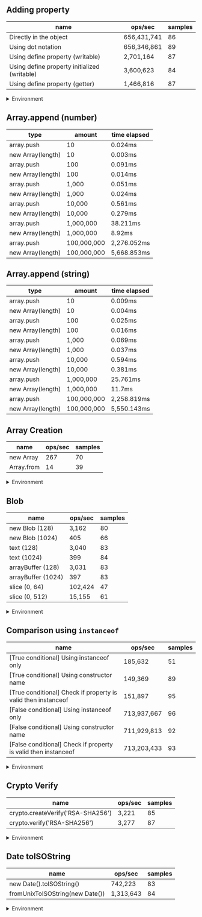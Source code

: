 ## Adding property

|name|ops/sec|samples|
|-|-|-|
|Directly in the object|656,431,741|86|
|Using dot notation|656,346,861|89|
|Using define property (writable)|2,701,164|87|
|Using define property initialized (writable)|3,600,623|84|
|Using define property (getter)|1,466,816|87|


<details>
<summary>Environment</summary>

* __Machine:__ linux x64 | 2 vCPUs | 6.8GB Mem
* __Run:__ Wed Oct 25 2023 03:36:13 GMT+0000 (Coordinated Universal Time)
</details>

<!--
{"environment":{"platform":"linux","arch":"x64","cpus":2,"totalMemory":6.7597503662109375},"benchmarks":[{"name":"Directly in the object","opsSec":656431741.1529161,"samples":6},{"name":"Using dot notation","opsSec":656346861.0132911,"samples":8},{"name":"Using define property (writable)","opsSec":2701164.2349922196,"samples":3},{"name":"Using define property initialized (writable)","opsSec":3600622.7051899326,"samples":5},{"name":"Using define property (getter)","opsSec":1466815.6521034078,"samples":4}]}-->

## Array.append (number)

|type|amount|time elapsed|
|-|-|-|
array.push|10|0.024ms
new Array(length)|10|0.003ms
array.push|100|0.091ms
new Array(length)|100|0.014ms
array.push|1,000|0.051ms
new Array(length)|1,000|0.024ms
array.push|10,000|0.561ms
new Array(length)|10,000|0.279ms
array.push|1,000,000|38.211ms
new Array(length)|1,000,000|8.92ms
array.push|100,000,000|2,276.052ms
new Array(length)|100,000,000|5,668.853ms
## Array.append (string)

|type|amount|time elapsed|
|-|-|-|
array.push|10|0.009ms
new Array(length)|10|0.004ms
array.push|100|0.025ms
new Array(length)|100|0.016ms
array.push|1,000|0.069ms
new Array(length)|1,000|0.037ms
array.push|10,000|0.594ms
new Array(length)|10,000|0.381ms
array.push|1,000,000|25.761ms
new Array(length)|1,000,000|11.7ms
array.push|100,000,000|2,258.819ms
new Array(length)|100,000,000|5,550.143ms

## Array Creation

|name|ops/sec|samples|
|-|-|-|
|new Array|267|70|
|Array.from|14|39|


<details>
<summary>Environment</summary>

* __Machine:__ linux x64 | 2 vCPUs | 6.8GB Mem
* __Run:__ Wed Oct 25 2023 03:38:53 GMT+0000 (Coordinated Universal Time)
</details>

<!--
{"environment":{"platform":"linux","arch":"x64","cpus":2,"totalMemory":6.7597503662109375},"benchmarks":[{"name":"new Array","opsSec":266.65093296363835,"samples":3},{"name":"Array.from","opsSec":14.206489465886424,"samples":1}]}-->

## Blob

|name|ops/sec|samples|
|-|-|-|
|new Blob (128)|3,162|80|
|new Blob (1024)|405|66|
|text (128)|3,040|83|
|text (1024)|399|84|
|arrayBuffer (128)|3,031|83|
|arrayBuffer (1024)|397|83|
|slice (0, 64)|102,424|47|
|slice (0, 512)|15,155|61|


<details>
<summary>Environment</summary>

* __Machine:__ linux x64 | 2 vCPUs | 6.8GB Mem
* __Run:__ Wed Oct 25 2023 03:40:51 GMT+0000 (Coordinated Universal Time)
</details>

<!--
{"environment":{"platform":"linux","arch":"x64","cpus":2,"totalMemory":6.759746551513672},"benchmarks":[{"name":"new Blob (128)","opsSec":3162.2462030464294,"samples":5},{"name":"new Blob (1024)","opsSec":404.72615829113164,"samples":2},{"name":"text (128)","opsSec":3040.054570621493,"samples":4},{"name":"text (1024)","opsSec":399.3013875205176,"samples":3},{"name":"arrayBuffer (128)","opsSec":3030.6571952450768,"samples":3},{"name":"arrayBuffer (1024)","opsSec":397.0467390444342,"samples":3},{"name":"slice (0, 64)","opsSec":102423.80338072422,"samples":4},{"name":"slice (0, 512)","opsSec":15155.401978842616,"samples":4}]}-->

## Comparison using `instanceof`

|name|ops/sec|samples|
|-|-|-|
|[True conditional] Using instanceof only|185,632|51|
|[True conditional] Using constructor name|149,369|89|
|[True conditional] Check if property is valid then instanceof |151,897|95|
|[False conditional] Using instanceof only|713,937,667|96|
|[False conditional] Using constructor name|711,929,813|92|
|[False conditional] Check if property is valid then instanceof |713,203,433|93|


<details>
<summary>Environment</summary>

* __Machine:__ linux x64 | 2 vCPUs | 6.8GB Mem
* __Run:__ Wed Oct 25 2023 03:43:10 GMT+0000 (Coordinated Universal Time)
</details>

<!--
{"environment":{"platform":"linux","arch":"x64","cpus":2,"totalMemory":6.7597503662109375},"benchmarks":[{"name":"[True conditional] Using instanceof only","opsSec":185632.31600670173,"samples":3},{"name":"[True conditional] Using constructor name","opsSec":149368.95813736125,"samples":3},{"name":"[True conditional] Check if property is valid then instanceof ","opsSec":151897.37872726395,"samples":3},{"name":"[False conditional] Using instanceof only","opsSec":713937667.4616102,"samples":7},{"name":"[False conditional] Using constructor name","opsSec":711929812.9790542,"samples":6},{"name":"[False conditional] Check if property is valid then instanceof ","opsSec":713203433.4026605,"samples":6}]}-->

## Crypto Verify

|name|ops/sec|samples|
|-|-|-|
|crypto.createVerify('RSA-SHA256')|3,221|85|
|crypto.verify('RSA-SHA256')|3,277|87|


<details>
<summary>Environment</summary>

* __Machine:__ linux x64 | 2 vCPUs | 6.8GB Mem
* __Run:__ Wed Oct 25 2023 03:45:22 GMT+0000 (Coordinated Universal Time)
</details>

<!--
{"environment":{"platform":"linux","arch":"x64","cpus":2,"totalMemory":6.7597503662109375},"benchmarks":[{"name":"crypto.createVerify('RSA-SHA256')","opsSec":3221.438889009544,"samples":4},{"name":"crypto.verify('RSA-SHA256')","opsSec":3277.2765417832443,"samples":3}]}-->

## Date toISOString

|name|ops/sec|samples|
|-|-|-|
|new Date().toISOString()|742,223|83|
|fromUnixToISOString(new Date())|1,313,643|84|


<details>
<summary>Environment</summary>

* __Machine:__ linux x64 | 2 vCPUs | 6.8GB Mem
* __Run:__ Wed Oct 25 2023 03:47:19 GMT+0000 (Coordinated Universal Time)
</details>

<!--
{"environment":{"platform":"linux","arch":"x64","cpus":2,"totalMemory":6.759746551513672},"benchmarks":[{"name":"new Date().toISOString()","opsSec":742223.13196516,"samples":4},{"name":"fromUnixToISOString(new Date())","opsSec":1313642.6560793107,"samples":6}]}-->
